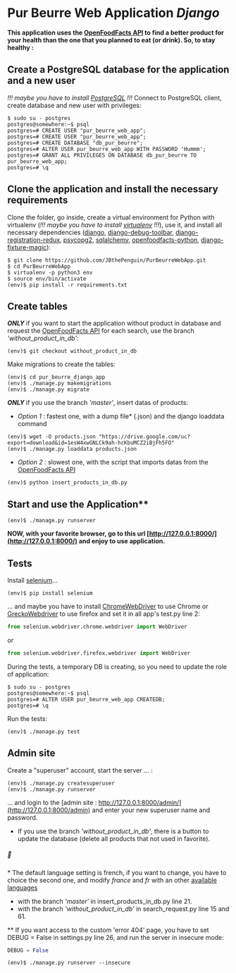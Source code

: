 # Pur Beurre Web Application  *Django*
**This application uses the [OpenFoodFacts API](https://en.wiki.openfoodfacts.org/API) to find a better product for your health than the one that you planned to eat (or drink).
So, to stay healthy :**
## Create a PostgreSQL database for the application and a new user
*!!! maybe you have to install [PostgreSQL](https://www.postgresql.org/) !!!*
Connect to PostgreSQL client, create database and new user with privileges:
```shell
$ sudo su - postgres
postgres@somewhere:~$ psql
postgres=# CREATE USER "pur_beurre_web_app";
postgres=# CREATE USER "pur_beurre_web_app";
postgres=# CREATE DATABASE "db_pur_beurre";
postgres=# ALTER USER pur_beurre_web_app WITH PASSWORD 'Hummm';
postgres=# GRANT ALL PRIVILEGES ON DATABASE db_pur_beurre TO pur_beurre_web_app;
postgres=# \q
```
## Clone the application and install the necessary requirements
Clone the folder, go inside, create a virtual environment for Python with virtualenv (*!!! maybe you have to install [virtualenv](https://virtualenv.pypa.io/en/stable/) !!!*), use it, and install all necessary dependencies ([django](https://www.djangoproject.com/foundation/), [django-debug-toolbar](https://django-debug-toolbar.readthedocs.io/en/stable/), [django-registration-redux](https://django-registration-redux.readthedocs.io/en/latest/), [psycopg2](https://github.com/psycopg/psycopg2), [sqlalchemy](https://www.sqlalchemy.org/), [openfoodfacts-python](https://github.com/openfoodfacts/openfoodfacts-python), [django-fixture-magic](https://github.com/davedash/django-fixture-magic)):
```shell
$ git clone https://github.com/JBthePenguin/PurBeurreWebApp.git
$ cd PurBeurreWebApp
$ virtualenv -p python3 env
$ source env/bin/activate
(env)$ pip install -r requirements.txt
```
## Create tables
***ONLY*** if you want to start the application without product in database and request the [OpenFoodFacts API](https://en.wiki.openfoodfacts.org/API) for each search, use the branch *'without_product_in_db'*:
```shell
(env)$ git checkout without_product_in_db
```
Make migrations to create the tables:
```shell
(env)$ cd pur_beurre_django_app
(env)$ ./manage.py makemigrations
(env)$ ./manage.py migrate
```
***ONLY*** if you use the branch *'master'*, insert datas of products:
- *Option 1* : fastest one, with a dump file* (.json) and the django loaddata command
```shell
(env)$ wget -O products.json "https://drive.google.com/uc?export=download&id=1esW4xwGNLCk9ah-hcKbuMCZ2iBjFh5FO"
(env)$ ./manage.py loaddata products.json
```
- *Option 2* : slowest one, with the script that imports datas from the [OpenFoodFacts API](https://en.wiki.openfoodfacts.org/API)
```shell
(env)$ python insert_products_in_db.py
```

## Start and use the Application**
```shell
(env)$ ./manage.py runserver
```
**NOW, with your favorite browser, go to this url [http://127.0.0.1:8000/](http://127.0.0.1:8000/) and enjoy to use application.**

## Tests
Install [selenium](https://www.seleniumhq.org/docs/)...
```shell
(env)$ pip install selenium
```
... and maybe you have to install [ChromeWebDriver](http://chromedriver.chromium.org/downloads) to use Chrome or [GreckoWebdriver](https://github.com/mozilla/geckodriver/releases) to use firefox and set it in all app's test.py line 2:
```python
from selenium.webdriver.chrome.webdriver import WebDriver
```
or
```python
from selenium.webdriver.firefox.webdriver import WebDriver
```
During the tests, a temporary DB is creating, so you need to update the role of application:
```shell
$ sudo su - postgres
postgres@somewhere:~$ psql
postgres=# ALTER USER pur_beurre_web_app CREATEDB;
postgres=# \q
```
Run the tests:
```shell 
(env)$ ./manage.py test
```

## Admin site
Create a "superuser" account, start the server ... :
```shell
(env)$ ./manage.py createsuperuser
(env)$ ./manage.py runserver
```
... and login to the [admin site : http://127.0.0.1:8000/admin/](http://127.0.0.1:8000/admin) and enter your new superuser name and password.
- If you use the branch *'without_product_in_db'*, there is a button to update the database (delete all products that not used in favorite).

##### :metal:
\* The default language setting is french, if you want to change, you have to choice the second one, and modify *france* and *fr* with an other [available languages](https://en.wiki.openfoodfacts.org/API#Languages)
- with the branch *'master'* in insert_products_in_db.py line 21.
- with the branch *'without_product_in_db'* in search_request.py line 15 and 61.

\*\* If you want access to the custom 'error 404' page, you have to set DEBUG = False in settings.py line 26, and run the server in insecure mode:
```python
DEBUG = False
```
```shell
(env)$ ./manage.py runserver --insecure
```
